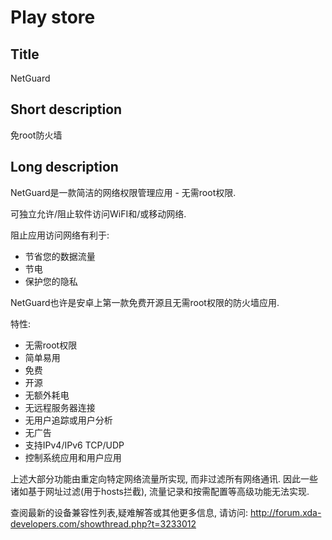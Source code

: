 Play store
==========

Title
-----
NetGuard


Short description
-----------------
免root防火墙


Long description
----------------
NetGuard是一款简洁的网络权限管理应用 - 无需root权限.

可独立允许/阻止软件访问WiFI和/或移动网络.

阻止应用访问网络有利于:

- 节省您的数据流量
- 节电
- 保护您的隐私

NetGuard也许是安卓上第一款免费开源且无需root权限的防火墙应用.

特性:

- 无需root权限
- 简单易用
- 免费
- 开源
- 无额外耗电
- 无远程服务器连接
- 无用户追踪或用户分析
- 无广告
- 支持IPv4/IPv6 TCP/UDP
- 控制系统应用和用户应用

上述大部分功能由重定向特定网络流量所实现, 而非过滤所有网络通讯. 
因此一些诸如基于网址过滤(用于hosts拦截), 流量记录和按需配置等高级功能无法实现.

查阅最新的设备兼容性列表,疑难解答或其他更多信息, 请访问: http://forum.xda-developers.com/showthread.php?t=3233012
